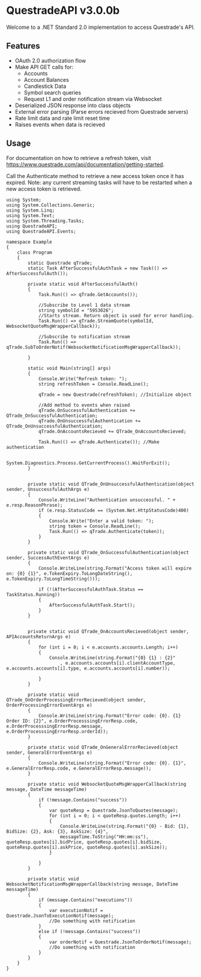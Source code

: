 # QuestradeAPI v3.0.0b
Welcome to a .NET Standard 2.0 implementation to access Questrade's API.

## Features
- OAuth 2.0 authorization flow
- Make API GET calls for:
    - Accounts
    - Account Balances
    - Candlestick Data
    - Symbol search queries
    - Request L1 and order notification stream via Websocket
- Deserialized JSON response into class objects
- External error parsing (Parse errors recieved from Questrade servers)
- Rate limit data and rate limit reset time
- Raises events when data is recieved

## Usage
For documentation on how to retrieve a refresh token, visit https://www.questrade.com/api/documentation/getting-started.

Call the Authenticate method to retrieve a new access token once it has expired. 
Note: any current streaming tasks will have to be restarted when a new access token is retrieved.
```
using System;
using System.Collections.Generic;
using System.Linq;
using System.Text;
using System.Threading.Tasks;
using QuestradeAPI;
using QuestradeAPI.Events;

namespace Example
{
    class Program
    {
        static Questrade qTrade;
        static Task AfterSuccessfulAuthTask = new Task(() => AfterSuccessfulAuth());

        private static void AfterSuccessfulAuth()
        {
            Task.Run(() => qTrade.GetAccounts());

            //Subscribe to Level 1 data stream
            string symbolId = "5953026";
            //Starts stream. Return object is used for error handling.
            Task.Run(() => qTrade.StreamQuote(symbolId, WebsocketQuoteMsgWrapperCallback));

            //Subscribe to notification stream
            Task.Run(() => qTrade.SubToOrderNotif(WebsocketNotificationMsgWrapperCallback));

        }

        static void Main(string[] args)
        {
            Console.Write("Refresh token: ");
            string refreshToken = Console.ReadLine();

            qTrade = new Questrade(refreshToken); //Initialize object

            //Add method to events when raised
            qTrade.OnSuccessfulAuthentication += QTrade_OnSuccessfulAuthentication;
            qTrade.OnUnsuccessfulAuthentication += QTrade_OnUnsuccessfulAuthentication;
            qTrade.OnAccountsRecieved += QTrade_OnAccountsRecieved;

            Task.Run(() => qTrade.Authenticate()); //Make authentication

            System.Diagnostics.Process.GetCurrentProcess().WaitForExit();
        }
        

        private static void QTrade_OnUnsuccessfulAuthentication(object sender, UnsuccessfulAuthArgs e)
        {
            Console.WriteLine("Authentication unsuccessful. " + e.resp.ReasonPhrase);
            if (e.resp.StatusCode == (System.Net.HttpStatusCode)400)
            {
                Console.Write("Enter a valid token: ");
                string token = Console.ReadLine();
                Task.Run(() => qTrade.Authenticate(token));
            }
        }

        private static void QTrade_OnSuccessfulAuthentication(object sender, SuccessAuthEventArgs e)
        {
            Console.WriteLine(string.Format("Access token will expire on: {0} {1}", e.TokenExpiry.ToLongDateString(), e.TokenExpiry.ToLongTimeString()));

            if (!(AfterSuccessfulAuthTask.Status == TaskStatus.Running))
            {
                AfterSuccessfulAuthTask.Start();
            }
        }


        private static void QTrade_OnAccountsRecieved(object sender, APIAccountsReturnArgs e)
        {
            for (int i = 0; i < e.accounts.accounts.Length; i++)
            {
                Console.WriteLine(string.Format("{0} {1} : {2}"
                    , e.accounts.accounts[i].clientAccountType, e.accounts.accounts[i].type, e.accounts.accounts[i].number));

            }
        }

        private static void QTrade_OnOrderProcessingErrorRecieved(object sender, OrderProcessingErrorEventArgs e)
        {
            Console.WriteLine(string.Format("Error code: {0}. {1} Order ID: {2}", e.OrderProcesssingErrorResp.code, e.OrderProcesssingErrorResp.message, e.OrderProcesssingErrorResp.orderId));
        }

        private static void QTrade_OnGeneralErrorRecieved(object sender, GeneralErrorEventArgs e)
        {
            Console.WriteLine(string.Format("Error code: {0}. {1}", e.GeneralErrorResp.code, e.GeneralErrorResp.message));
        }

        private static void WebsocketQuoteMsgWrapperCallback(string message, DateTime messageTime)
        {
            if (!message.Contains("success"))
            {
                var quoteResp = Questrade.JsonToQuotes(message);
                for (int i = 0; i < quoteResp.quotes.Length; i++)
                {
                    Console.WriteLine(string.Format("{0} - Bid: {1}, BidSize: {2}, Ask: {3}, AskSize: {4}",
                    messageTime.ToString("HH:mm:ss"), quoteResp.quotes[i].bidPrice, quoteResp.quotes[i].bidSize, quoteResp.quotes[i].askPrice, quoteResp.quotes[i].askSize));
                }

            }
        }

        private static void WebsocketNotificationMsgWrapperCallback(string message, DateTime messageTime)
        {
            if (message.Contains("executions"))
            {
                var executionNotif = Questrade.JsonToExecutionNotif(message);
                //Do something with notification
            }
            else if (!message.Contains("success"))
            {
                var orderNotif = Questrade.JsonToOrderNotif(message);
                //Do something with notification
            }
        }
    }
}

```
